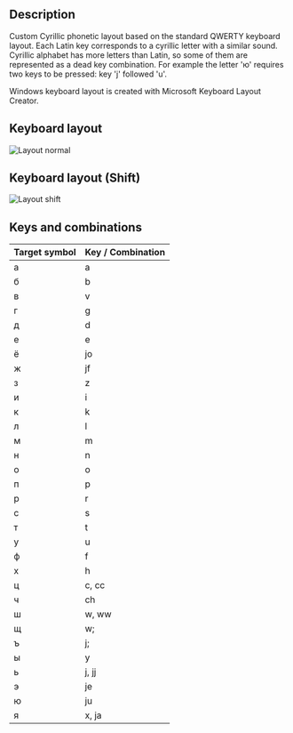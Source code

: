 
## Description

Custom Cyrillic phonetic layout based on the standard QWERTY keyboard layout. Each Latin key corresponds to a cyrillic letter with a similar sound. Cyrillic alphabet has more letters than Latin, so some of them are represented as a dead key combination. For example the letter 'ю' requires two keys to be pressed: key 'j' followed 'u'.

Windows keyboard layout is created with Microsoft Keyboard Layout Creator.

## Keyboard layout
![Layout normal](http://rawcdn.githack.com/Aurocosh/keyboard-layout-ru-si/master/img/Ru_SI.jpg)

## Keyboard layout (Shift)
![Layout shift](http://rawcdn.githack.com/Aurocosh/keyboard-layout-ru-si/master/img/Ru_SIShft.jpg)

## Keys and combinations

|Target symbol|Key / Combination  |
|--|--|
|а|a|
|б|b|
|в|v|
|г|g|
|д|d|
|е|e|
|ё|jo|
|ж|jf|
|з|z|
|и|i|
|к|k|
|л|l|
|м|m|
|н|n|
|о|o|
|п|p|
|р|r|
|с|s|
|т|t|
|у|u|
|ф|f|
|х|h|
|ц|c, cc|
|ч|ch|
|ш|w, ww|
|щ|w;|
|ъ|j;|
|ы|y|
|ь|j, jj|
|э|je|
|ю|ju|
|я|x, ja|
